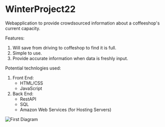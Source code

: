 # WinterProject22

Webapplication to provide crowdsourced information about a coffeeshop's current capacity. 

Features:
1. Will save from driving to coffeshop to find it is full.
2. Simple to use.
3. Provide accurate information when data is freshly input.

Potential technlogies used:
1. Front End:
    - HTML/CSS
    - JavaScript
2. Back End:
    - RestAPI
    - SQL
    - Amazon Web Services (for Hosting Servers)

![First Diagram](https://user-images.githubusercontent.com/68760828/208490169-4acbdf08-a8b2-4864-b957-73e7ca2714ac.jpg)

